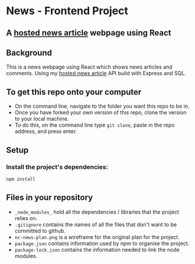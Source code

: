 # News - Frontend Project

## A [hosted news article](https://ncnews-app.netlify.app/) webpage using React

## Background

This is a news webpage using React which shows news articles and comments. Using my [hosted news article](https://nc-news-backendproject.herokuapp.com/api) API build with Express and SQL.

## To get this repo onto your computer

- On the command line, navigate to the folder you want this repo to be in.
- Once you have forked your own version of this repo, clone the version to your local machine.
- To do this, on the command line type `git clone`, paste in the repo address, and press enter.

## Setup

### Install the project's dependencies:

```sh
npm install
```
## Files in your repository

- `_node_modules_` hold all the dependencies / libraries that the project relies on.
- `.gitignore` contains the names of all the files that don't want to be committed to github. 
- `nc-news-plan.png` is a wireframe for the original plan for the project. 
- `package.json` contains information used by npm to organise the project.
- `package-lock.json` contains the information needed to link the node modules.
